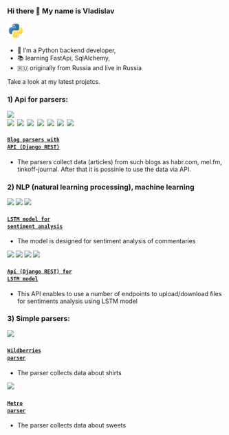### Hi there 👋 My name is Vladislav

<img src="https://github.com/devicons/devicon/raw/master/icons/python/python-original.svg" alt="" width="40" height="40"/> 

- :wrench: I’m a Python backend developer,
- :books: learning FastApi, SqlAlchemy,
- :ru: originally from Russia and live in Russia


Take a look at my latest projetcs.


### 1) Api for parsers:

<code>![](https://img.shields.io/badge/Celery-5.3.6-green) ![](https://img.shields.io/badge/Redis-red) ![](https://img.shields.io/badge/Django-5.0-lightgreen) ![](https://img.shields.io/badge/Django_REST-3.14.0-lightgreen) ![](https://img.shields.io/badge/Aiohttp-3.9.1-violet) ![](https://img.shields.io/badge/AsyncIO-3.4.3-violet) ![](https://img.shields.io/badge/Docker-blue) ![](https://img.shields.io/badge/DockerCompose-blue)</code> 

#### <code>[Blog parsers with API (Django REST)](https://github.com/iriskin77/Drf_api_parsers)</code>

+ The parsers collect data (articles) from such blogs as habr.com, mel.fm, tinkoff-journal. After that it is possinle to use the data via API.


### 2) NLP (natural learning processing), machine learning

![](https://img.shields.io/badge/Keras-2.15.0-lightblue) ![](https://img.shields.io/badge/Pandas-2.1.4-white) ![](https://img.shields.io/badge/Pymystem3-0.2.0-yellow) 
#### <code>[LSTM model for sentiment analysis](https://github.com/iriskin77/model_sent_analysis)</code>

+ The model is designed for sentiment analysis of commentaries

![](https://img.shields.io/badge/Django-5.0-lightgreen) ![](https://img.shields.io/badge/Django_REST-3.14.0-lightgreen) ![](https://img.shields.io/badge/Docker-blue) ![](https://img.shields.io/badge/DockerCompose-blue)


#### <code>[Api (Django REST) for LSTM model](https://github.com/iriskin77/text_emotions)</code>

+ This API enables to use a number of endpoints to upload/download files for sentiments analysis using LSTM model

### 3) Simple parsers:

<code>![](https://img.shields.io/badge/Requests-2.31.0-blue)</code>

#### <code>[Wildberries parser](https://github.com/iriskin77/wildberries_parser)</code>

+ The parser collects data about shirts

<code>![](https://img.shields.io/badge/Requests-2.31.0-blue)</code>

#### <code>[Metro parser](https://github.com/iriskin77/wildberries_parser)</code>

+ The parser collects data about sweets




